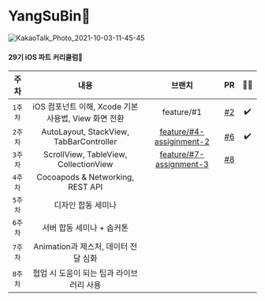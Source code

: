 # YangSuBin👾

![KakaoTalk_Photo_2021-10-03-11-45-45](https://user-images.githubusercontent.com/81167570/135737963-d64c26b8-1f33-4456-ad5f-e308bb5a1d39.png)
#### 29기 iOS 파트 커리큘럼🍏    
| 주차 | 내용 | 브랜치 | PR | 🤷‍♀️ |
|:----:|:-----:|:----:|:----:|:----:|
| `1주차` | iOS 컴포넌트 이해, Xcode 기본 사용법, View 화면 전환 |  feature/#1 | [#2](https://github.com/29th-WE-SOPT-iOS-Part/YangSuBin/pull/2) | ✔️ | 
| `2주차` | AutoLayout, StackView, TabBarController |[feature/#4-assiginment-2](https://github.com/29th-WE-SOPT-iOS-Part/YangSuBin/tree/feature/%234-assignment-2)| [#6](https://github.com/29th-WE-SOPT-iOS-Part/YangSuBin/pull/6) | ✔️ |
| `3주차` | ScrollView, TableView, CollectionView | [feature/#7-assignment-3](https://github.com/29th-WE-SOPT-iOS-Part/YangSuBin/tree/feature/%237-assignment-3) | [#8](https://github.com/29th-WE-SOPT-iOS-Part/YangSuBin/pull/8) |  |
| `4주차` | Cocoapods & Networking, REST API |  |  | 
| `5주차` | 디자인 합동 세미나 |  |  | 
|`6주차`| 서버 합동 세미나 + 솝커톤 | | | |
|`7주차`| Animation과 제스처, 데이터 전달 심화 | | | |
|`8주차`| 협업 시 도움이 되는 팁과 라이브러리 사용 | | | |

